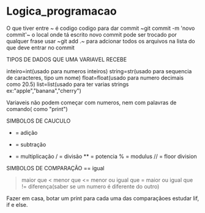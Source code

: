 # Logica_programacao 
O que tiver entre ~ é codigo
codigo para dar commit ~git commit -m 'novo commit'~ o local onde tá escrito novo commit pode ser trocado por qualquer frase
usar ~git add .~ para adcionar todos os arquivos na lista do que deve entrar no commit

TIPOS DE DADOS QUE UMA VARIAVEL RECEBE 

inteiro=int(usado para numeros inteiros)
string=str(usado para sequencia de caracteres, tipo um nome)
float=float(usado para numero decimais como 20.5)
list=list(usado para ter varias strings ex:"apple","banana","cherry")

Variaveis não podem começar com numeros, nem com palavras de comando( como "print")

SIMBOLOS DE CAUCULO
+ = adição
- = subtração
* = multiplicação
/ = divisão
** = potencia
% = modulus
// = floor division

SIMBOLOS DE COMPARAÇÃO
== igual
> maior que 
< menor que
<= menor ou igual que
>= maior ou igual que 
!= diferença(saber se um numero é diferente do outro)

Fazer em casa, botar um print para cada uma das comparaçãoes
estudar lif, if e else.
